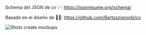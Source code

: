 Schema del JSON de cv ✅:
https://jsonresume.org/schema/

Basado en el diseño de 👨‍🚀:
https://github.com/Bartoszjarocki/cv

![Shots create mockups](https://github.com/Glitzypanic/curriculum-json/assets/133188693/5dc9b589-d867-49e5-b4b6-cce9f806a33d)
